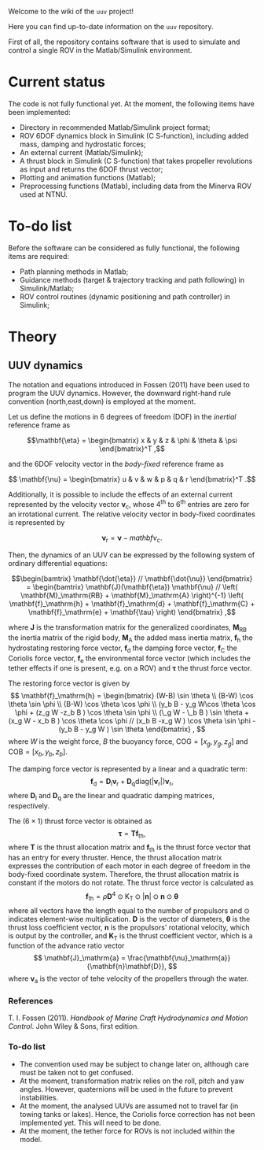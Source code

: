 Welcome to the wiki of the `uuv` project!

Here you can find up-to-date information on the `uuv` repository.

First of all, the repository contains software that is used to simulate and control a single ROV in the Matlab/Simulink environment.

# Current status

The code is not fully functional yet. At the moment, the following items have been implemented:
* Directory in recommended Matlab/Simulink project format;
* ROV 6DOF dynamics block in Simulink (C S-function), including added mass, damping and hydrostatic forces;
* An external current (Matlab/Simulink);
* A thrust block in Simulink (C S-function) that takes propeller revolutions as input and returns the 6DOF thrust vector;
* Plotting and animation functions (Matlab);
* Preprocessing functions (Matlab), including data from the Minerva ROV used at NTNU.

# To-do list

Before the software can be considered as fully functional, the following items are required:
* Path planning methods in Matlab;
* Guidance methods (target & trajectory tracking and path following) in Simulink/Matlab;
* ROV control routines (dynamic positioning and path controller) in Simulink;

# Theory

## UUV dynamics

The notation and equations introduced in Fossen (2011) have been used to program the UUV dynamics. However, the downward right-hand rule convention (north,east,down) is employed at the moment.

Let us define the motions in 6 degrees of freedom (DOF) in the *inertial* reference frame as

$$\mathbf{\eta} = \begin{bmatrix} x & y & z & \phi & \theta & \psi \end{bmatrix}^T ,$$

and the 6DOF velocity vector in the *body-fixed* reference frame as

$$ \mathbf{\nu} = \begin{bmatrix} u & v & w & p & q & r \end{bmatrix}^T .$$

Additionally, it is possible to include the effects of an external current represented by the velocity vector $\mathbf{\nu}_\mathrm{c}$, whose 4<sup>th</sup> to 6<sup>th</sup> entries are zero for an irrotational current. The relative velocity vector in body-fixed coordinates is represented by

 $$\mathbf{\nu}_\mathrm{r} = \mathbf{\nu} - mathbf{\nu}_\mathrm{c}  . $$

Then, the dynamics of an UUV can be expressed by the following system of ordinary differential equations:

$$\begin{bamtrix} \mathbf{\dot{\eta}} // \mathbf{\dot{\nu}} \end{bmatrix} = \begin{bamtrix} \mathbf{J}(\mathbf{\eta}) \mathbf{\nu} // \left( \mathbf{M}_\mathrm{RB} + \mathbf{M}_\mathrm{A} \right)^{-1} \left( \mathbf{f}_\mathrm{h} + \mathbf{f}_\mathrm{d} + \mathbf{f}_\mathrm{C} + \mathbf{f}_\mathrm{e} + \mathbf{\tau} \right) \end{bmatrix} ,$$

where $\mathbf{J}$ is the transformation matrix for the generalized coordinates, $\mathbf{M}_\mathrm{RB}$ the inertia matrix of the rigid body, $\mathbf{M}_\mathrm{A}$ the added mass inertia matrix, $\mathbf{f}_\mathrm{h}$ the hydrostating restoring force vector, $\mathbf{f}_\mathrm{d}$ the damping force vector, $\mathbf{f}_\mathrm{C}$ the Coriolis force vector, $\mathbf{f}_\mathrm{e}$ the environmental force vector (which includes the tether effects if one is present, e.g. on a ROV) and $\mathbf{\tau}$ the thrust force vector.

The restoring force vector is given by
$$ \mathbf{f}_\mathrm{h} = \begin{bmatrix} (W-B) \sin \theta \\ (B-W) \cos \theta \sin \phi \\ (B-W) \cos \theta \cos \phi \\ (y_b B - y_g W\cos \theta \cos \phi + (z_g W -z_b B ) \cos \theta \sin \phi \\ (\_g W - \_b B ) \sin \theta + (x_g W - x_b B ) \cos \theta \cos \phi // (x_b B -x_g W ) \cos \theta \sin \phi - (y_b B - y_g W ) \sin \theta \end{bmatrix} , $$
where $W$ is the weight force, $B$ the buoyancy force, $\mathrm{COG} = [x_g,y_g,z_g]$ and $\mathrm{COB} = [x_b,y_b,z_b]$.

The damping force vector is represented by a linear and a quadratic term:
$$ \mathbf{f}_\mathrm{d} = \mathbf{D}_\mathrm{l} \mathbf{\nu}_\mathrm{r} + \mathbf{D}_\mathrm{q} \mathrm{diag}\left( | \mathbf{\nu}_\mathrm{r} |\right) \mathbf{\nu}_\mathrm{r} , $$
where $\mathbf{D}_\mathrm{l}$ and $\mathbf{D}_\mathrm{q}$ are the linear and quadratic damping matrices, respectively.

The $(6\times 1)$ thrust force vector is obtained as
$$ \mathbf{\tau} = \mathbf{T} \mathbf{f}_\mathrm{th}, $$
where $\mathbf{T}$ is the thrust allocation matrix and $\mathbf{f}_\mathrm{th}$ is the thrust force vector that has an entry for every thruster. Hence, the thrust allocation matrix expresses the contribution of each motor in each degree of freedom in the body-fixed coordinate system. Therefore, the thrust allocation matrix is constant if the motors do not rotate.
The thrust force vector is calculated as
$$ \mathbf{f}_\mathrm{th} = \rho \mathbf{D}^4 \odot \mathrm{K}_\mathrm{T} \odot | \mathbf{n} | \odot \mathbf{n} \odot \mathbf{\theta} $$
where all vectors have the length equal to the number of propulsors and $\odot$ indicates element-wise multiplication. $\mathbf{D}$ is the vector of diameters, $\mathbf{\theta}$ is the thrust loss coefficient vector, $\mathbf{n}$ is the propulsors' rotational velocity, which is output by the controller, and $\mathbf{K}_\mathrm{T}$ is the thrust coefficient vector, which is a function of the advance ratio vector
$$ \mathbf{J}_\mathrm{a} = \frac{\mathbf{\nu}_\mathrm{a}}{\mathbf{n}\mathbf{D}}, $$
where $\mathbf{\nu}_\mathrm{a}$ is the vector of tehe velocity of the propellers through the water.

### References
T. I. Fossen (2011). _Handbook of Marine Craft Hydrodynamics and Motion Control_. John Wiley & Sons, first edition.

### To-do list

* The convention used may be subject to change later on, although care must be taken not to get confused.
* At the moment, transformation matrix relies on the roll, pitch and yaw angles. However, quaternions will be used in the future to prevent instabilities.
* At the moment, the analysed UUVs are assumed not to travel far (in towing tanks or lakes). Hence, the Coriolis force correction has not been implemented yet. This will need to be done.
* At the moment, the tether force for ROVs is not included within the model.
